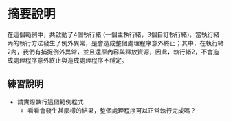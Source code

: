 # 摘要說明

在這個範例中，共啟動了4個執行緒 (一個主執行緒，3個自訂執行緒)，當執行緒內的執行方法發生了例外異常，是會造成整個處理程序意外終止；其中，在執行緒2內，我們有捕捉例外異常，並且還原內容與釋放資源，因此，執行緒2，不會造成處理程序意外終止與造成處理程序不穩定。


## 練習說明

* 請實際執行這個範例程式
  * 看看會發生甚麼樣的結果，整個處理程序可以正常執行完成嗎？
  

  